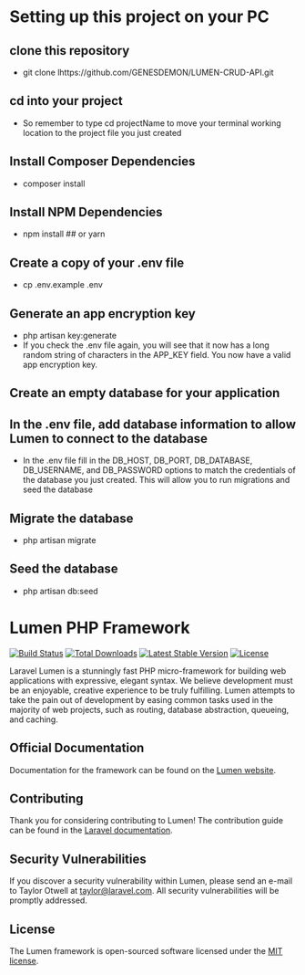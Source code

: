 # Setting up this project on your PC

## clone this repository 
- git clone lhttps://github.com/GENESDEMON/LUMEN-CRUD-API.git
## cd into your project
- So remember to type cd projectName to move your terminal working location to the project file you just created
## Install Composer Dependencies
- composer install
##  Install NPM Dependencies
- npm install ## or yarn
## Create a copy of your .env file
- cp .env.example .env
## Generate an app encryption key
- php artisan key:generate
- If you check the .env file again, you will see that it now has a long random string of characters in the APP_KEY field. You now have a valid app encryption key.
## Create an empty database for your application
##  In the .env file, add database information to allow Lumen to connect to the database
- In the .env file fill in the DB_HOST, DB_PORT, DB_DATABASE, DB_USERNAME, and DB_PASSWORD options to match the credentials of the database you just created. This will allow you to run migrations and seed the database
## Migrate the database
- php artisan migrate
## Seed the database
- php artisan db:seed


# Lumen PHP Framework
[![Build Status](https://travis-ci.org/laravel/lumen-framework.svg)](https://travis-ci.org/laravel/lumen-framework)
[![Total Downloads](https://img.shields.io/packagist/dt/laravel/framework)](https://packagist.org/packages/laravel/lumen-framework)
[![Latest Stable Version](https://img.shields.io/packagist/v/laravel/framework)](https://packagist.org/packages/laravel/lumen-framework)
[![License](https://img.shields.io/packagist/l/laravel/framework)](https://packagist.org/packages/laravel/lumen-framework)

Laravel Lumen is a stunningly fast PHP micro-framework for building web applications with expressive, elegant syntax. We believe development must be an enjoyable, creative experience to be truly fulfilling. Lumen attempts to take the pain out of development by easing common tasks used in the majority of web projects, such as routing, database abstraction, queueing, and caching.

## Official Documentation

Documentation for the framework can be found on the [Lumen website](https://lumen.laravel.com/docs).

## Contributing

Thank you for considering contributing to Lumen! The contribution guide can be found in the [Laravel documentation](https://laravel.com/docs/contributions).

## Security Vulnerabilities

If you discover a security vulnerability within Lumen, please send an e-mail to Taylor Otwell at taylor@laravel.com. All security vulnerabilities will be promptly addressed.

## License

The Lumen framework is open-sourced software licensed under the [MIT license](https://opensource.org/licenses/MIT).
